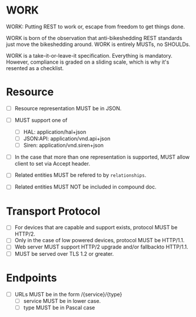# WORK

WORK: Putting REST to work
or, escape from freedom to get things done.

WORK is born of the observation that anti-bikeshedding REST standards just move the bikeshedding around. WORK is entirely MUSTs, no SHOULDs.

WORK is a take-it-or-leave-it specification. Everything is mandatory. However, compliance is graded on a sliding scale, which is why it's resented as a checklist.

Resource
========

- [ ] Resource representation MUST be in JSON.
- [ ] MUST support one of
  - [ ] HAL:  application/hal+json
  - [ ] JSON:API: application/vnd.api+json
  - [ ] Siren: application/vnd.siren+json

- [ ] In the case that more than one representation is supported, MUST allow client to set via Accept header.

- [ ] Related entities MUST be refered to by `relationships`.
- [ ] Related entities MUST NOT be included in compound doc.

Transport Protocol
==================

- [ ] For devices that are capable and support exists, protocol MUST be HTTP/2.
- [ ] Only in the case of low powered devices, protocol MUST be HTTP/1.1.
- [ ] Web server MUST support HTTP/2 upgrade and/or fallbackto HTTP/1.1.
- [ ] MUST be served over TLS 1.2 or greater.

Endpoints
=========

- [ ] URLs MUST be in the form /{service}/{type}
  - [ ] service MUST be in lower case.
  - [ ] type MUST be in Pascal case
